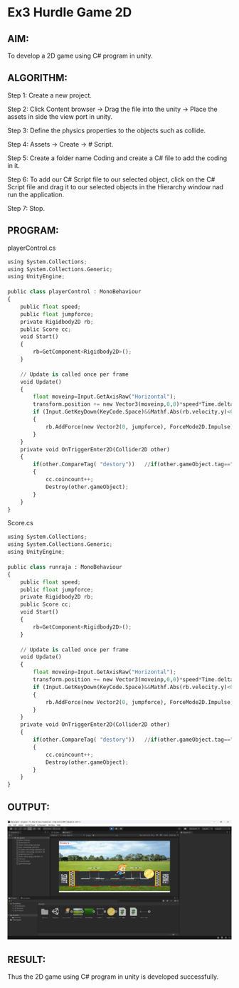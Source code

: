 # Ex3 Hurdle Game 2D

## AIM:
To develop a 2D game using C# program in unity.

## ALGORITHM:
Step 1: Create a new project.

Step 2: Click Content browser -> Drag the file into the unity -> Place the assets in side the view port in unity.

Step 3: Define the physics properties to the objects such as collide.

Step 4: Assets -> Create -> # Script.

Step 5: Create a folder name Coding and create a C# file to add the coding in it.

Step 6: To add our C# Script file to our selected object, click on the C# Script file and drag it to our selected objects in the Hierarchy window nad run the application.

Step 7: Stop. 

## PROGRAM:
playerControl.cs

```python 
using System.Collections;
using System.Collections.Generic;
using UnityEngine;

public class playerControl : MonoBehaviour
{
    public float speed;
    public float jumpforce;
    private Rigidbody2D rb;
    public Score cc;
    void Start()
    {
        rb=GetComponent<Rigidbody2D>();
    }

    // Update is called once per frame
    void Update()
    {
        float moveinp=Input.GetAxisRaw("Horizontal");
        transform.position += new Vector3(moveinp,0,0)*speed*Time.deltaTime;
        if (Input.GetKeyDown(KeyCode.Space)&&Mathf.Abs(rb.velocity.y)<0.001f)
        {
            rb.AddForce(new Vector2(0, jumpforce), ForceMode2D.Impulse);
        }
    }
    private void OnTriggerEnter2D(Collider2D other)
    {
        if(other.CompareTag( "destory"))   //if(other.gameObject.tag=="destory")
        {
            cc.coincount++;
            Destroy(other.gameObject); 
        }  
    }
}   
```
Score.cs

```python 
using System.Collections;
using System.Collections.Generic;
using UnityEngine;

public class runraja : MonoBehaviour
{
    public float speed;
    public float jumpforce;
    private Rigidbody2D rb;
    public Score cc;
    void Start()
    {
        rb=GetComponent<Rigidbody2D>();
    }

    // Update is called once per frame
    void Update()
    {
        float moveinp=Input.GetAxisRaw("Horizontal");
        transform.position += new Vector3(moveinp,0,0)*speed*Time.deltaTime;
        if (Input.GetKeyDown(KeyCode.Space)&&Mathf.Abs(rb.velocity.y)<0.001f)
        {
            rb.AddForce(new Vector2(0, jumpforce), ForceMode2D.Impulse);
        }
    }
    private void OnTriggerEnter2D(Collider2D other)
    {
        if(other.CompareTag( "destory"))   //if(other.gameObject.tag=="destory")
        {
            cc.coincount++;
            Destroy(other.gameObject); 
        }  
    }
}   
```

## OUTPUT: 
![alt text](output.png)

## RESULT:
Thus the 2D game using C# program in unity is developed successfully.